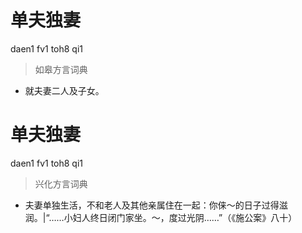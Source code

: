 # 单夫独妻
daen1 fv1 toh8 qi1
> 如皋方言词典
- 就夫妻二人及子女。

# 单夫独妻
daen1 fv1 toh8 qi1
> 兴化方言词典
- 夫妻单独生活，不和老人及其他亲属住在一起：你俫～的日子过得滋润。|“……小妇人终日闭门家坐。～，度过光阴……”（《施公案》八十）
